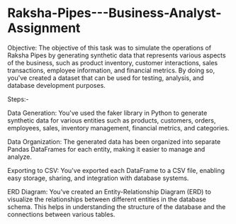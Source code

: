 # Raksha-Pipes---Business-Analyst-Assignment

Objective:
The objective of this task was to simulate the operations of Raksha Pipes by generating synthetic data that represents various aspects of the business, such as product inventory, customer interactions, sales transactions, employee information, and financial metrics. By doing so, you've created a dataset that can be used for testing, analysis, and database development purposes.

Steps:-

Data Generation: You've used the faker library in Python to generate synthetic data for various entities such as products, customers, orders, employees, sales, inventory management, financial metrics, and categories.

Data Organization: The generated data has been organized into separate Pandas DataFrames for each entity, making it easier to manage and analyze.

Exporting to CSV: You've exported each DataFrame to a CSV file, enabling easy storage, sharing, and integration with database systems.

ERD Diagram: You've created an Entity-Relationship Diagram (ERD) to visualize the relationships between different entities in the database schema. This helps in understanding the structure of the database and the connections between various tables.
